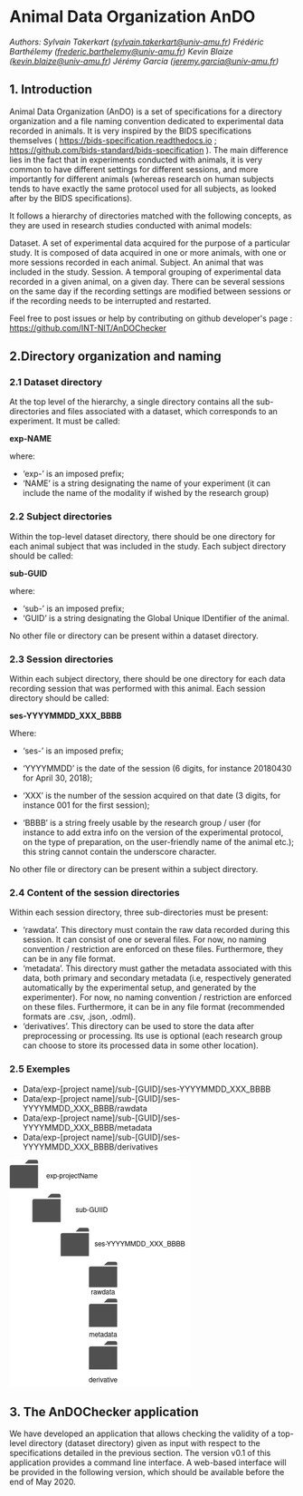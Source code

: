 # Animal Data Organization AnDO

*Authors:
Sylvain Takerkart (sylvain.takerkart@univ-amu.fr)
Frédéric Barthélemy (frederic.barthelemy@univ-amu.fr)
Kevin Blaize (kevin.blaize@univ-amu.fr)
Jérémy Garcia (jeremy.garcia@univ-amu.fr)*

## 1. Introduction

Animal Data Organization (AnDO) is a set of specifications for a directory organization and a file naming convention dedicated to experimental data recorded in animals. It is very inspired by the BIDS specifications themselves ( <https://bids-specification.readthedocs.io> ; <https://github.com/bids-standard/bids-specification> ). The main difference lies in the fact that in experiments conducted with animals, it is very common to have different settings for different sessions, and more importantly for different animals (whereas research on human subjects tends to have exactly the same protocol used for all subjects, as looked after by the BIDS specifications).

It follows a hierarchy of directories matched with the following concepts, as they are used in research studies conducted with animal models:

Dataset. A set of experimental data acquired for the purpose of a particular study. It is composed of data acquired in one or more animals, with one or more sessions recorded in each animal.
Subject. An animal that was included in the study.
Session. A temporal grouping of experimental data recorded in a given animal, on a given day. There can be several sessions on the same day if the recording settings are modified between sessions or if the recording needs to be interrupted and restarted.

Feel free to post issues or help by  contributing on github developer's page :  <https://github.com/INT-NIT/AnDOChecker> 

## 2.Directory organization and naming

### 2.1 Dataset directory

At the top level of the hierarchy, a single directory contains all the sub-directories and files associated with a dataset, which corresponds to an experiment. It must be called:

**exp-NAME**

where:
- ‘exp-’ is an imposed prefix;
- ‘NAME’ is a string designating the name of your experiment (it can include the name of the modality if wished by the research group)

### 2.2 Subject directories

Within the top-level dataset directory, there should be one directory for each animal subject that was included in the study. Each subject directory should be called:

**sub-GUID**

where:
- ‘sub-’ is an imposed prefix;
- ‘GUID’ is a string designating the Global Unique IDentifier of the animal.

No other file or directory can be present within a dataset directory.

### 2.3 Session directories

Within each subject directory, there should be one directory for each data recording session that was performed with this animal. Each session directory should be called:

**ses-YYYYMMDD_XXX_BBBB**

Where:
- ‘ses-’ is an imposed prefix;
- ‘YYYYMMDD’ is the date of the session (6 digits, for instance 20180430 for April 30, 2018);
- ‘XXX’ is the number of the session acquired on that date (3 digits, for instance 001 for the first session);

- ‘BBBB’ is a string freely usable by the research group / user (for instance to add extra info on the version of the experimental protocol, on the type of preparation, on the user-friendly name of the animal etc.); this string cannot contain the underscore character.

No other file or directory can be present within a subject directory.

### 2.4 Content of the session directories

Within each session directory, three sub-directories must be present:

- ‘rawdata’. This directory must contain the raw data recorded during this session. It can consist of one or several files. For now, no naming convention / restriction are enforced on these files. Furthermore, they can be in any file format.
- ‘metadata’. This directory must gather the metadata associated with this data, both primary and secondary metadata (i.e, respectively generated automatically by the experimental setup, and generated by the experimenter). For now, no naming convention / restriction are enforced on these files. Furthermore, it can be in any file format (recommended formats are .csv, .json, .odml).
- ‘derivatives’. This directory can be used to store the data after preprocessing or processing. Its use is optional (each research group can choose to store its processed data in some other location). 

### 2.5 Exemples


- Data/exp-[project name]/sub-[GUID]/ses-YYYYMMDD_XXX_BBBB
- Data/exp-[project name]/sub-[GUID]/ses-YYYYMMDD_XXX_BBBB/rawdata
- Data/exp-[project name]/sub-[GUID]/ses-YYYYMMDD_XXX_BBBB/metadata
- Data/exp-[project name]/sub-[GUID]/ses-YYYYMMDD_XXX_BBBB/derivatives



![enter image description here](AnDODiagram.png)

## 3. The AnDOChecker application

We have developed an application that allows checking the validity of a top-level directory (dataset directory) given as input with respect to the specifications detailed in the previous section. The version v0.1 of this application provides a command line interface. A web-based interface will be provided in the following version, which should be available before the end of May 2020.

